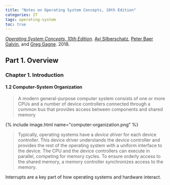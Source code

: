 ```yaml
---
title: "Notes on Operating System Concepts, 10th Edition"
categories: IT
tags: operating-system
toc: true
---
```


*[Operating System Concepts, 10th Edition](https://os-book.com/OS10/index.html)*. [Avi Silberschatz](http://www.cs.yale.edu/homes/avi), [Peter Baer Galvin](http://www.galvin.info/), and [Greg Gagne](http://people.westminstercollege.edu/faculty/ggagne). 2018.

## Part 1. Overview

### Chapter 1. Introduction

#### 1.2 Computer-System Organization

> A modern general-purpose computer system consists of one or more CPUs and a number of device controllers connected through a common bus that provides access between components and shared memory

{% include image.html name="computer-organization.png" %}

> Typically, operating systems have a *device driver* for each device controller. This device driver understands the device controller and provides the rest of the operating system with a uniform interface to the device. The CPU and the device controllers can execute in parallel, competing for memory cycles. To ensure orderly access to the shared memory, a memory controller synchronizes access to the memory.

Interrupts are a key part of how operating systems and hardware interact.

